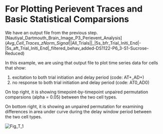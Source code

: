 # For Plotting Perievent Traces and Basic Statistical Comparsions

We have an output file from the previous step. [Nautiyal_Dartmouth_Brain_Image_P3_Perievent_Analysis]
(_Avg_Cell_Traces_zNorm_Signal_||All_Trials||_|5s_bfr_Trial_Initi_End|-|5s_aft_Trial_Initi_End|_filtered_behav_added-DS1122-P6_3-S1-Sucrose-Reduced)

In this example, we are using that output file to plot time series data for cells that show: 

1. excitation to both trial initiation and delay period (code:  AT+_AD+)
2. no response to both trial initiation and delay period (code:  AT0_AD0)

On top right, it is showing timepoint-by-timepoint unpaired permutation comparsions (alpha = 0.05) between the two cell types.

On bottom right, it is showing an unpaired permutation for examining differences in area under curve during the delay window period between the two cell types.



![Fig_T_1](https://github.com/user-attachments/assets/ea039694-5543-4557-a109-db32a694a0a5)
